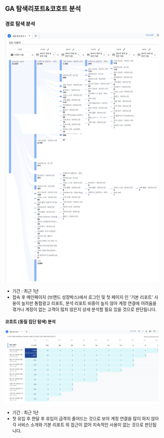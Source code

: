 ## GA 탐색리포트&코호트 분석

### 경로 탐색 분석

![최근 1년간 경로탐색분석](images/path_exploratory_analysis01.png)

* 기간 : 최근 1년
* 접속 후 메인페이지 (브랜드 성장박스)에서 로그인 및 첫 페이지 인 '기본 리포트' 사용이 높지만 통합광고 리포트, 분석 리포트 비중이 높지 않아 계정 연결에 어려움을 겪거나 계정이 없는 고객이 많치 않은지 상세 분석할 필요 있을 것으로 판단됩니다.

#### 코호트 (동질 집단 탐색) 분석

![최근 1년간 동질집단탐색분석](images/group_exploratory_analysis01.png)

* 기간 : 최근 1년
* 첫 유입 후 한달 후 유입이 급격히 줄어드는 것으로 보아 계정 연결을 많이 하지 않아 각 서비스 소개와 기본 리포트 외 접근이 없어 지속적인 사용이 없는 것으로 판단됩니다.